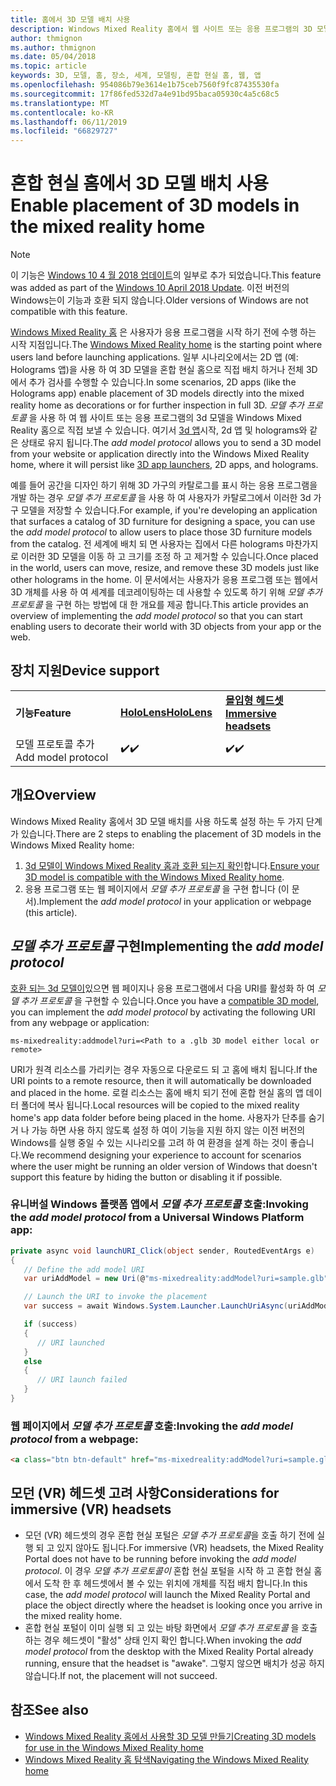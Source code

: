 ```yaml
---
title: 홈에서 3D 모델 배치 사용
description: Windows Mixed Reality 홈에서 웹 사이트 또는 응용 프로그램의 3D 모델을 준비 하는 방법
author: thmignon
ms.author: thmignon
ms.date: 05/04/2018
ms.topic: article
keywords: 3D, 모델, 홈, 장소, 세계, 모델링, 혼합 현실 홈, 웹, 앱
ms.openlocfilehash: 954086b79e3614e1b75ceb7560f9fc87435530fa
ms.sourcegitcommit: 17f86fed532d7a4e91bd95baca05930c4a5c68c5
ms.translationtype: MT
ms.contentlocale: ko-KR
ms.lasthandoff: 06/11/2019
ms.locfileid: "66829727"
---
```

# <a name="enable-placement-of-3d-models-in-the-mixed-reality-home"></a><span data-ttu-id="9e12a-104">혼합 현실 홈에서 3D 모델 배치 사용</span><span class="sxs-lookup"><span data-stu-id="9e12a-104">Enable placement of 3D models in the mixed reality home</span></span>

> [!NOTE]
> <span data-ttu-id="9e12a-105">이 기능은 [Windows 10 4 월 2018 업데이트](release-notes-april-2018.md)의 일부로 추가 되었습니다.</span><span class="sxs-lookup"><span data-stu-id="9e12a-105">This feature was added as part of the [Windows 10 April 2018 Update](release-notes-april-2018.md).</span></span> <span data-ttu-id="9e12a-106">이전 버전의 Windows는이 기능과 호환 되지 않습니다.</span><span class="sxs-lookup"><span data-stu-id="9e12a-106">Older versions of Windows are not compatible with this feature.</span></span>

<span data-ttu-id="9e12a-107">[Windows Mixed Reality 홈](navigating-the-windows-mixed-reality-home.md) 은 사용자가 응용 프로그램을 시작 하기 전에 수행 하는 시작 지점입니다.</span><span class="sxs-lookup"><span data-stu-id="9e12a-107">The [Windows Mixed Reality home](navigating-the-windows-mixed-reality-home.md) is the starting point where users land before launching applications.</span></span> <span data-ttu-id="9e12a-108">일부 시나리오에서는 2D 앱 (예: Holograms 앱)을 사용 하 여 3D 모델을 혼합 현실 홈으로 직접 배치 하거나 전체 3D에서 추가 검사를 수행할 수 있습니다.</span><span class="sxs-lookup"><span data-stu-id="9e12a-108">In some scenarios, 2D apps (like the Holograms app) enable placement of 3D models directly into the mixed reality home as decorations or for further inspection in full 3D.</span></span> <span data-ttu-id="9e12a-109">*모델 추가 프로토콜* 을 사용 하 여 웹 사이트 또는 응용 프로그램의 3d 모델을 Windows Mixed Reality 홈으로 직접 보낼 수 있습니다. 여기서 [3d 앱](3d-app-launcher-design-guidance.md)시작, 2d 앱 및 holograms와 같은 상태로 유지 됩니다.</span><span class="sxs-lookup"><span data-stu-id="9e12a-109">The *add model protocol* allows you to send a 3D model from your website or application directly into the Windows Mixed Reality home, where it will persist like [3D app launchers](3d-app-launcher-design-guidance.md), 2D apps, and holograms.</span></span> 

<span data-ttu-id="9e12a-110">예를 들어 공간을 디자인 하기 위해 3D 가구의 카탈로그를 표시 하는 응용 프로그램을 개발 하는 경우 *모델 추가 프로토콜* 을 사용 하 여 사용자가 카탈로그에서 이러한 3d 가구 모델을 저장할 수 있습니다.</span><span class="sxs-lookup"><span data-stu-id="9e12a-110">For example, if you're developing an application that surfaces a catalog of 3D furniture for designing a space, you can use the *add model protocol* to allow users to place those 3D furniture models from the catalog.</span></span> <span data-ttu-id="9e12a-111">전 세계에 배치 되 면 사용자는 집에서 다른 holograms 마찬가지로 이러한 3D 모델을 이동 하 고 크기를 조정 하 고 제거할 수 있습니다.</span><span class="sxs-lookup"><span data-stu-id="9e12a-111">Once placed in the world, users can move, resize, and remove these 3D models just like other holograms in the home.</span></span> <span data-ttu-id="9e12a-112">이 문서에서는 사용자가 응용 프로그램 또는 웹에서 3D 개체를 사용 하 여 세계를 데코레이팅하는 데 사용할 수 있도록 하기 위해 *모델 추가 프로토콜* 을 구현 하는 방법에 대 한 개요를 제공 합니다.</span><span class="sxs-lookup"><span data-stu-id="9e12a-112">This article provides an overview of implementing the *add model protocol* so that you can start enabling users to decorate their world with 3D objects from your app or the web.</span></span>

## <a name="device-support"></a><span data-ttu-id="9e12a-113">장치 지원</span><span class="sxs-lookup"><span data-stu-id="9e12a-113">Device support</span></span>

<table>
    <colgroup>
    <col width="33%" />
    <col width="33%" />
    <col width="33%" />
    </colgroup>
    <tr>
        <td><span data-ttu-id="9e12a-114"><strong>기능</strong></span><span class="sxs-lookup"><span data-stu-id="9e12a-114"><strong>Feature</strong></span></span></td>
        <td><span data-ttu-id="9e12a-115"><a href="hololens-hardware-details.md"><strong>HoloLens</strong></a></span><span class="sxs-lookup"><span data-stu-id="9e12a-115"><a href="hololens-hardware-details.md"><strong>HoloLens</strong></a></span></span></td>
        <td><span data-ttu-id="9e12a-116"><a href="immersive-headset-hardware-details.md"><strong>몰입형 헤드셋</strong></a></span><span class="sxs-lookup"><span data-stu-id="9e12a-116"><a href="immersive-headset-hardware-details.md"><strong>Immersive headsets</strong></a></span></span></td>
    </tr>
     <tr>
        <td><span data-ttu-id="9e12a-117">모델 프로토콜 추가</span><span class="sxs-lookup"><span data-stu-id="9e12a-117">Add model protocol</span></span></td>
        <td><span data-ttu-id="9e12a-118">✔️</span><span class="sxs-lookup"><span data-stu-id="9e12a-118">✔️</span></span></td>
        <td><span data-ttu-id="9e12a-119">✔️</span><span class="sxs-lookup"><span data-stu-id="9e12a-119">✔️</span></span></td>
    </tr>
</table>

## <a name="overview"></a><span data-ttu-id="9e12a-120">개요</span><span class="sxs-lookup"><span data-stu-id="9e12a-120">Overview</span></span>

<span data-ttu-id="9e12a-121">Windows Mixed Reality 홈에서 3D 모델 배치를 사용 하도록 설정 하는 두 가지 단계가 있습니다.</span><span class="sxs-lookup"><span data-stu-id="9e12a-121">There are 2 steps to enabling the placement of 3D models in the Windows Mixed Reality home:</span></span>
1. <span data-ttu-id="9e12a-122">[3d 모델이 Windows Mixed Reality 홈과 호환 되는지 확인](creating-3d-models-for-use-in-the-windows-mixed-reality-home.md)합니다.</span><span class="sxs-lookup"><span data-stu-id="9e12a-122">[Ensure your 3D model is compatible with the Windows Mixed Reality home](creating-3d-models-for-use-in-the-windows-mixed-reality-home.md).</span></span>
2. <span data-ttu-id="9e12a-123">응용 프로그램 또는 웹 페이지에서 *모델 추가 프로토콜* 을 구현 합니다 (이 문서).</span><span class="sxs-lookup"><span data-stu-id="9e12a-123">Implement the *add model protocol* in your application or webpage (this article).</span></span>

## <a name="implementing-the-add-model-protocol"></a><span data-ttu-id="9e12a-124">*모델 추가 프로토콜* 구현</span><span class="sxs-lookup"><span data-stu-id="9e12a-124">Implementing the *add model protocol*</span></span>

<span data-ttu-id="9e12a-125">[호환 되는 3d 모델이](creating-3d-models-for-use-in-the-windows-mixed-reality-home.md)있으면 웹 페이지나 응용 프로그램에서 다음 URI를 활성화 하 여 *모델 추가 프로토콜* 을 구현할 수 있습니다.</span><span class="sxs-lookup"><span data-stu-id="9e12a-125">Once you have a [compatible 3D model](creating-3d-models-for-use-in-the-windows-mixed-reality-home.md), you can implement the *add model protocol* by activating the following URI from any webpage or application:</span></span>

```
ms-mixedreality:addmodel?uri=<Path to a .glb 3D model either local or remote>
```

<span data-ttu-id="9e12a-126">URI가 원격 리소스를 가리키는 경우 자동으로 다운로드 되 고 홈에 배치 됩니다.</span><span class="sxs-lookup"><span data-stu-id="9e12a-126">If the URI points to a remote resource, then it will automatically be downloaded and placed in the home.</span></span> <span data-ttu-id="9e12a-127">로컬 리소스는 홈에 배치 되기 전에 혼합 현실 홈의 앱 데이터 폴더에 복사 됩니다.</span><span class="sxs-lookup"><span data-stu-id="9e12a-127">Local resources will be copied to the mixed reality home's app data folder before being placed in the home.</span></span> <span data-ttu-id="9e12a-128">사용자가 단추를 숨기 거 나 가능 하면 사용 하지 않도록 설정 하 여이 기능을 지원 하지 않는 이전 버전의 Windows를 실행 중일 수 있는 시나리오를 고려 하 여 환경을 설계 하는 것이 좋습니다.</span><span class="sxs-lookup"><span data-stu-id="9e12a-128">We recommend designing your experience to account for scenarios where the user might be running an older version of Windows that doesn't support this feature by hiding the button or disabling it if possible.</span></span> 

### <a name="invoking-the-add-model-protocol-from-a-universal-windows-platform-app"></a><span data-ttu-id="9e12a-129">유니버설 Windows 플랫폼 앱에서 *모델 추가 프로토콜* 호출:</span><span class="sxs-lookup"><span data-stu-id="9e12a-129">Invoking the *add model protocol* from a Universal Windows Platform app:</span></span>

```C#
private async void launchURI_Click(object sender, RoutedEventArgs e)
{
   // Define the add model URI
   var uriAddModel = new Uri(@"ms-mixedreality:addModel?uri=sample.glb");

   // Launch the URI to invoke the placement
   var success = await Windows.System.Launcher.LaunchUriAsync(uriAddModel);

   if (success)
   {
      // URI launched
   }
   else
   {
      // URI launch failed
   }
}
```

### <a name="invoking-the-add-model-protocol-from-a-webpage"></a><span data-ttu-id="9e12a-130">웹 페이지에서 *모델 추가 프로토콜* 호출:</span><span class="sxs-lookup"><span data-stu-id="9e12a-130">Invoking the *add model protocol* from a webpage:</span></span>

```html
<a class="btn btn-default" href="ms-mixedreality:addModel?uri=sample.glb"> Place 3D Model </a>
```

## <a name="considerations-for-immersive-vr-headsets"></a><span data-ttu-id="9e12a-131">모던 (VR) 헤드셋 고려 사항</span><span class="sxs-lookup"><span data-stu-id="9e12a-131">Considerations for immersive (VR) headsets</span></span>

* <span data-ttu-id="9e12a-132">모던 (VR) 헤드셋의 경우 혼합 현실 포털은 *모델 추가 프로토콜*을 호출 하기 전에 실행 되 고 있지 않아도 됩니다.</span><span class="sxs-lookup"><span data-stu-id="9e12a-132">For immersive (VR) headsets, the Mixed Reality Portal does not have to be running before invoking the *add model protocol*.</span></span> <span data-ttu-id="9e12a-133">이 경우 *모델 추가 프로토콜이* 혼합 현실 포털을 시작 하 고 혼합 현실 홈에서 도착 한 후 헤드셋에서 볼 수 있는 위치에 개체를 직접 배치 합니다.</span><span class="sxs-lookup"><span data-stu-id="9e12a-133">In this case, the *add model protocol* will launch the Mixed Reality Portal and place the object directly where the headset is looking once you arrive in the mixed reality home.</span></span> 
* <span data-ttu-id="9e12a-134">혼합 현실 포털이 이미 실행 되 고 있는 바탕 화면에서 *모델 추가 프로토콜* 을 호출 하는 경우 헤드셋이 "활성" 상태 인지 확인 합니다.</span><span class="sxs-lookup"><span data-stu-id="9e12a-134">When invoking the *add model protocol* from the desktop with the Mixed Reality Portal already running, ensure that the headset is "awake".</span></span> <span data-ttu-id="9e12a-135">그렇지 않으면 배치가 성공 하지 않습니다.</span><span class="sxs-lookup"><span data-stu-id="9e12a-135">If not, the placement will not succeed.</span></span> 

## <a name="see-also"></a><span data-ttu-id="9e12a-136">참조</span><span class="sxs-lookup"><span data-stu-id="9e12a-136">See also</span></span>

* [<span data-ttu-id="9e12a-137">Windows Mixed Reality 홈에서 사용할 3D 모델 만들기</span><span class="sxs-lookup"><span data-stu-id="9e12a-137">Creating 3D models for use in the Windows Mixed Reality home</span></span>](creating-3d-models-for-use-in-the-windows-mixed-reality-home.md)
* [<span data-ttu-id="9e12a-138">Windows Mixed Reality 홈 탐색</span><span class="sxs-lookup"><span data-stu-id="9e12a-138">Navigating the Windows Mixed Reality home</span></span>](navigating-the-windows-mixed-reality-home.md)
